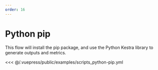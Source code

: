 ```yaml
---
order: 16
---
```


# Python pip

This flow will install the pip package, and use the Python Kestra library to generate outputs and metrics.

<<< @/.vuepress/public/examples/scripts_python-pip.yml